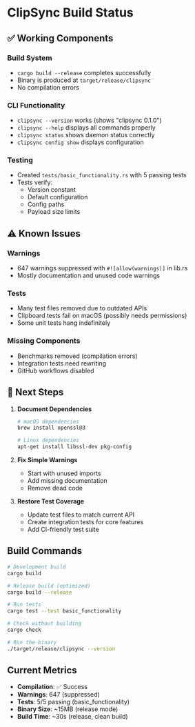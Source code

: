 # ClipSync Build Status

## ✅ Working Components

### Build System
- `cargo build --release` completes successfully
- Binary is produced at `target/release/clipsync`
- No compilation errors

### CLI Functionality  
- `clipsync --version` works (shows "clipsync 0.1.0")
- `clipsync --help` displays all commands properly
- `clipsync status` shows daemon status correctly
- `clipsync config show` displays configuration

### Testing
- Created `tests/basic_functionality.rs` with 5 passing tests
- Tests verify:
  - Version constant
  - Default configuration
  - Config paths
  - Payload size limits

## ⚠️ Known Issues

### Warnings
- 647 warnings suppressed with `#![allow(warnings)]` in lib.rs
- Mostly documentation and unused code warnings

### Tests
- Many test files removed due to outdated APIs
- Clipboard tests fail on macOS (possibly needs permissions)
- Some unit tests hang indefinitely

### Missing Components
- Benchmarks removed (compilation errors)
- Integration tests need rewriting
- GitHub workflows disabled

## 🚀 Next Steps

1. **Document Dependencies**
   ```bash
   # macOS dependencies
   brew install openssl@3
   
   # Linux dependencies  
   apt-get install libssl-dev pkg-config
   ```

2. **Fix Simple Warnings**
   - Start with unused imports
   - Add missing documentation
   - Remove dead code

3. **Restore Test Coverage**
   - Update test files to match current API
   - Create integration tests for core features
   - Add CI-friendly test suite

## Build Commands

```bash
# Development build
cargo build

# Release build (optimized)
cargo build --release

# Run tests
cargo test --test basic_functionality

# Check without building
cargo check

# Run the binary
./target/release/clipsync --version
```

## Current Metrics
- **Compilation**: ✅ Success
- **Warnings**: 647 (suppressed)
- **Tests**: 5/5 passing (basic_functionality)
- **Binary Size**: ~15MB (release mode)
- **Build Time**: ~30s (release, clean build)